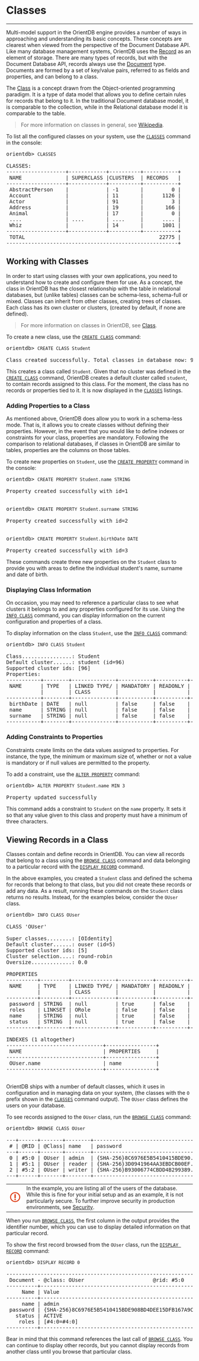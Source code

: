 # Classes
____

Multi-model support in the OrientDB engine provides a number of ways in approaching and understanding its basic concepts.  These concepts are clearest when viewed from the perspective of the Document Database API. Like many database management systems, OrientDB uses the [Record](Concepts.md#record) as an element of storage.  There are many types of records, but with the Document Database API, records always use the [Document](Concepts.md#document) type.  Documents are formed by a set of key/value pairs, referred to as fields and properties, and can belong to a class.

The [Class](Concepts.md#class) is a concept drawn from the Object-oriented programming paradigm. It is a type of data model that allows you to define certain rules for records that belong to it. In the traditional Document database model, it is comparable to the collection, while in the Relational database model it is comparable to the table.

>For more information on classes in general, see [Wikipedia](http://en.wikipedia.org/wiki/Class_in_object-oriented_programming).

To list all the configured classes on your system, use the [`CLASSES`](Console-Command-Classes.md) command in the console:

<pre>
orientdb> <code class="lang-sql userinput">CLASSES</code>

CLASSES:
-------------------+------------+----------+-----------+
 NAME              | SUPERCLASS |CLUSTERS  | RECORDS   |
-------------------+------------+----------+-----------+
 AbstractPerson    |            | -1       |         0 |
 Account           |            | 11       |      1126 |
 Actor             |            | 91       |         3 |
 Address           |            | 19       |       166 |
 Animal            |            | 17       |         0 |
 ....              | ....       | ....     |      .... |
 Whiz              |            | 14       |      1001 |
-------------------+------------+----------+-----------+
 TOTAL                                           22775 |
-------------------------------------------------------+
</pre>



## Working with Classes

In order to start using classes with your own applications, you need to understand how to create and configure them for use.  As a concept, the class in OrientDB has the closest relationship with the table in relational databases, but (unlike tables) classes can be schema-less, schema-full or mixed. Classes can inherit from other classes, creating trees of classes.  Each class has its own cluster or clusters, (created by default, if none are defined).

>For more information on classes in OrientDB, see [Class](Concepts.md#class).

To create a new class, use the [`CREATE CLASS`](SQL-Create-Class.md) command:

<pre>
orientdb> <code class="lang-sql userinput">CREATE CLASS Student</code>

Class created successfully. Total classes in database now: 92
</pre>

This creates a class called `Student`.  Given that no cluster was defined in the [`CREATE CLASS`](SQL-Create-Class.md) command, OrientDB creates a default cluster called `student`, to contain records assigned to this class. For the moment, the class has no records or properties tied to it.  It is now displayed in the [`CLASSES`](Console-Command-Classes.md) listings.



### Adding Properties to a Class

As mentioned above, OrientDB does allow you to work in a schema-less mode.  That is, it allows you to create classes without defining their properties. However, in the event that you would like to define indexes or constraints for your class, properties are mandatory. Following the comparison to relational databases, if classes in OrientDB are similar to tables, properties are the columns on those tables.

To create new properties on `Student`, use the [`CREATE PROPERTY`](SQL-Create-Property.md) command in the console:

<pre>
orientdb> <code class="lang-sql userinput">CREATE PROPERTY Student.name STRING</code>

Property created successfully with id=1


orientdb> <code class="lang-sql userinput">CREATE PROPERTY Student.surname STRING</code>

Property created successfully with id=2


orientdb> <code class="lang-sql userinput">CREATE PROPERTY Student.birthDate DATE</code>

Property created successfully with id=3
</pre>

These commands create three new properties on the `Student` class to provide you with areas to define the individual student's name, surname and date of birth.



### Displaying Class Information

On occasion, you may need to reference a particular class to see what clusters it belongs to and any properties configured for its use.  Using the [`INFO CLASS`](Console-Command-Info-Class.md) command, you can display information on the current  configuration and properties of a class.

To display information on the class `Student`, use the [`INFO CLASS`](Console-Command-Info-Class.md) command:

<pre>
orientdb> <code class="lang-sql userinput">INFO CLASS Student</code>

Class................: Student
Default cluster......: student (id=96)
Supported cluster ids: [96]
Properties:
-----------+--------+--------------+-----------+----------+----------+-----+-----+
 NAME      | TYPE   | LINKED TYPE/ | MANDATORY | READONLY | NOT NULL | MIN | MAX |
           |        | CLASS        |           |          |          |     |     |
-----------+--------+--------------+-----------+----------+----------+-----+-----+
 birthDate | DATE   | null         | false     | false    | false    |     |     |
 name      | STRING | null         | false     | false    | false    |     |     |
 surname   | STRING | null         | false     | false    | false    |     |     |
-----------+--------+--------------+-----------+----------+----------+-----+-----+
</pre>

### Adding Constraints to Properties

Constraints create limits on the data values assigned to properties.  For instance, the type, the minimum or maximum size of, whether or not a value is mandatory or if null values are permitted to the property.

To add a constraint, use the [`ALTER PROPERTY`](SQL-Alter-Property.md) command:



<pre>
orientdb> <code class="lang-sql userinput">ALTER PROPERTY Student.name MIN 3</code>

Property updated successfully
</pre>

This command adds a constraint to `Student` on the `name` property.  It sets it so that any value given to this class and property must have a minimum of three characters.


## Viewing Records in a Class

Classes contain and define records in OrientDB.  You can view all records that belong to a class using the [`BROWSE CLASS`](Console-Command-Browse-Class.md) command and data belonging to a particular record with the [`DISPLAY RECORD`](Console-Command-Display-Record.md) command.

In the above examples, you created a `Student` class and defined the schema for records that belong to that class, but you did not create these records or add any data.  As a result, running these commands on the `Student` class returns no results.  Instead, for the examples below, consider the `OUser` class.

<pre>
orientdb> <code class="lang-sql userinput">INFO CLASS OUser</code>

CLASS 'OUser'

Super classes........: [OIdentity]
Default cluster......: ouser (id=5)
Supported cluster ids: [5]
Cluster selection....: round-robin
Oversize.............: 0.0

PROPERTIES
----------+---------+--------------+-----------+----------+----------+-----+-----+
 NAME     | TYPE    | LINKED TYPE/ | MANDATORY | READONLY | NOT NULL | MIN | MAX |
          |         | CLASS        |           |          |          |     |     |
----------+---------+--------------+-----------+----------+----------+-----+-----+
 password | STRING  | null         | true      | false    | true     |     |     |
 roles    | LINKSET | ORole        | false     | false    | false    |     |     |
 name     | STRING  | null         | true      | false    | true     |     |     |
 status   | STRING  | null         | true      | false    | true     |     |     |
----------+---------+--------------+-----------+----------+----------+-----+-----+

INDEXES (1 altogether)
-------------------------------+----------------+
 NAME                          | PROPERTIES     |
-------------------------------+----------------+
 OUser.name                    | name           |
-------------------------------+----------------+

</pre>

OrientDB ships with a number of default classes, which it uses in configuration and in managing data on your system, (the classes with the `O` prefix shown in the [`CLASSES`](Console-Command-Classes.md) command output).  The `OUser` class defines the users on your database.

To see records assigned to the `OUser` class, run the [`BROWSE CLASS`](Console-Command-Browse-Class.md) command:


<pre>
orientdb> <code class="lang-sql userinput">BROWSE CLASS OUser</code>

---+------+-------+--------+-----------------------------------+--------+-------+
 # | @RID | @Class| name   | password                          | status | roles |
---+------+-------+--------+-----------------------------------+--------+-------+
 0 | #5:0 | OUser | admin  | {SHA-256}8C6976E5B5410415BDE90... | ACTIVE | [1]   |
 1 | #5:1 | OUser | reader | {SHA-256}3D0941964AA3EBDCB00EF... | ACTIVE | [1]   |
 2 | #5:2 | OUser | writer | {SHA-256}B93006774CBDD4B299389... | ACTIVE | [1]   |
---+------+-------+--------+-----------------------------------+--------+-------+
</pre>

|||
|---|-----|
|![](images/warning.png)| In the example, you are listing all of the users of the database.  While this is fine for your initial setup and as an example, it is not particularly secure. To further improve security in production environments, see [Security](Security.md).|

When you run [`BROWSE CLASS`](Console-Command-Browse-Class.md), the first column in the output provides the identifier number, which you can use to display detailed information on that particular record.

To show the first record browsed from the `OUser` class, run the [`DISPLAY RECORD`](Console-Command-Display-Record.md) command:

<pre>
orientdb> <code class="lang-sql userinput">DISPLAY RECORD 0</code>

------------------------------------------------------------------------------+
 Document - @class: OUser                      @rid: #5:0      @version: 1    |
----------+-------------------------------------------------------------------+
     Name | Value                                                             |
----------+-------------------------------------------------------------------+
     name | admin                                                             |
 password | {SHA-256}8C6976E5B5410415BDE908BD4DEE15DFB167A9C873F8A81F6F2AB... |
   status | ACTIVE                                                            |
    roles | [#4:0=#4:0]                                                       |
----------+-------------------------------------------------------------------+
</pre>

Bear in mind that this command references the last call of [`BROWSE CLASS`](Console-Command-Browse-Class.md).  You can continue to display other records, but you cannot display records from another class until you browse that particular class.

